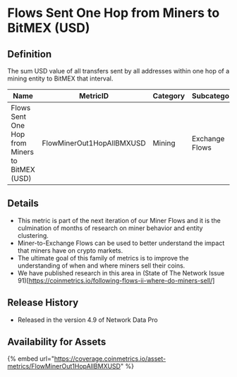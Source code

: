 # Flows Sent One Hop from Miners to BitMEX (USD)

## Definition

The sum USD value of all transfers sent by all addresses within one hop of a mining entity to BitMEX that interval.

| Name                                           | MetricID                  | Category | Subcategory    | Type | Unit | Interval |
| ---------------------------------------------- | ------------------------- | -------- | -------------- | ---- | ---- | -------- |
| Flows Sent One Hop from Miners to BitMEX (USD) | FlowMinerOut1HopAllBMXUSD | Mining   | Exchange Flows | Sum  | USD  | 1 day    |

## Details

* This metric is part of the next iteration of our Miner Flows and it is the culmination of months of research on miner behavior and entity clustering.
* Miner-to-Exchange Flows can be used to better understand the impact that miners have on crypto markets.
* The ultimate goal of this family of metrics is to improve the understanding of when and where miners sell their coins.
* We have published research in this area in (State of The Network Issue 91)\[https://coinmetrics.io/following-flows-ii-where-do-miners-sell/]

## Release History

* Released in the version 4.9 of Network Data Pro

## Availability for Assets

{% embed url="https://coverage.coinmetrics.io/asset-metrics/FlowMinerOut1HopAllBMXUSD" %}
